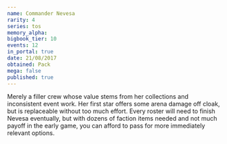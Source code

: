 ```yaml
---
name: Commander Nevesa
rarity: 4
series: tos
memory_alpha:
bigbook_tier: 10
events: 12
in_portal: true
date: 21/08/2017
obtained: Pack
mega: false
published: true
---
```


Merely a filler crew whose value stems from her collections and inconsistent event work. Her first star offers some arena damage off cloak, but is replaceable without too much effort. Every roster will need to finish Nevesa eventually, but with dozens of faction items needed and not much payoff in the early game, you can afford to pass for more immediately relevant options.
